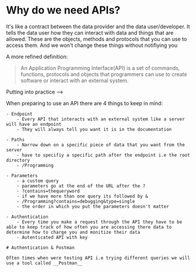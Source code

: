 # Why do we need APIs?

It's like a contract between the data provider and the data user/developer. It tells the data user how they can interact with data and things that are allowed. These are the objects, methods and protocols that you can use to access them. And we won't change these things without notifiying you

A more refined definition:

> An Application Programming Interface(API) is a set of commands, functions, protocols and objects that programmers can use to create software or interact with an external system.

Putting into practice -->

When preparing to use an API there are 4 things to keep in mind:

    - Endpoint
        - Every API that interacts with an external system like a server will have an endpoint
        - They will always tell you want it is in the documentation

    - Paths
        - Narrow down on a specific piece of data that you want from the server
        - have to specifiy a specific path after the endpoint i.e the root directory
        - /Programming

    - Parameters
        - a custom query
        - parameters go at the end of the URL after the ?
        - ?contains=thequeryword
        - if we have more than one query its followed by &
        - /Programming?contains=debugging&type=single
        - the order in which you put the parameters doesn't matter

    - Authentication
        - Every time you make a request through the API they have to be able to keep track of how often you are accessing there data to determine how to charge you and monitize their data
        - Autenticated API with key

    # Authentication & Postman

    Often times when were testing API i.e trying different queries we will use a tool called __Postman__
